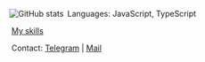 <a href="https://github.com/Nikita-Ma?tab=repositories"><img align="left" src="https://github-readme-stats.vercel.app/api?username=Nikita-Ma&show_icons=true&theme=dark" alt="GitHub stats"></img></a>

&nbsp;Languages: JavaScript, TypeScript

&nbsp;<a href="https://github.com/Nikita-Ma/fullaboutme" target="_blank">My skills</a>

&nbsp;Contact: <a href="https://t.me/ninikin" target="_blank"> Telegram</a> | <a href="mailto:nikitama1hr@gmail.com" target="_blank">Mail</a>

